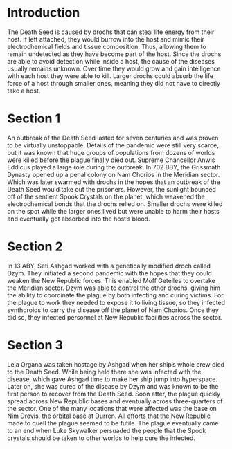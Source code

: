 # Introduction

The Death Seed is caused by drochs that can steal life energy from their host.
If left attached, they would burrow into the host and mimic their electrochemical fields and tissue composition.
Thus, allowing them to remain undetected as they have become part of the host.
Since the drochs are able to avoid detection while inside a host, the cause of the diseases usually remains unknown.
Over time they would grow and gain intelligence with each host they were able to kill.
Larger drochs could absorb the life force of a host through smaller ones, meaning they did not have to directly take a host.

# Section 1

An outbreak of the Death Seed lasted for seven centuries and was proven to be virtually unstoppable.
Details of the pandemic were still very scarce, but it was known that huge groups of populations from dozens of worlds were killed before the plague finally died out.
Supreme Chancellor Anwis Eddicus played a large role during the outbreak.
In 702 BBY, the Grissmath Dynasty opened up a penal colony on Nam Chorios in the Meridian sector.
Which was later swarmed with drochs in the hopes that an outbreak of the Death Seed would take out the prisoners.
However, the sunlight bounced off of the sentient Spook Crystals on the planet, which weakened the electrochemical bonds that the drochs relied on.
Smaller drochs were killed on the spot while the larger ones lived but were unable to harm their hosts and eventually got absorbed into the host’s blood.

# Section 2

In 13 ABY, Seti Ashgad worked with a genetically modified droch called Dzym.
They initiated a second pandemic with the hopes that they could weaken the New Republic forces.
This enabled Moff Getelles to overtake the Meridian sector.
Dzym was able to control the other drochs, giving him the ability to coordinate the plague by both infecting and curing victims.
For the plague to work they needed to expose it to living tissue, so they infected synthdroids to carry the disease off the planet of Nam Chorios.
Once they did so, they infected personnel at New Republic facilities across the sector.

# Section 3

Leia Organa was taken hostage by Ashgad when her ship’s whole crew died to the Death Seed.
While being held there she was infected with the disease, which gave Ashgad time to make her ship jump into hyperspace.
Later on, she was cured of the disease by Dzym and was known to be the first person to recover from the Death Seed.
Soon after, the plague quickly spread across New Republic bases and eventually across three-quarters of the sector.
One of the many locations that were affected was the base on Nim Drovis, the orbital base at Durren.
All efforts that the New Republic made to quell the plague seemed to be futile.
The plague eventually came to an end when Luke Skywalker persuaded the people that the Spook crystals should be taken to other worlds to help cure the infected.
